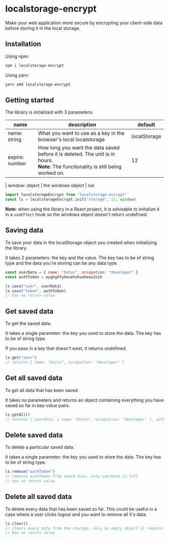# localstorage-encrypt

Make your web application more secure by encrypting your client-side data before storing it in the local storage.

## Installation

Using npm:

```bash
npm i localstorage-encrypt
```

Using yarn:

```bash
yarn add localstorage-encrypt
```

## Getting started

The library is initialized with 3 parameters:

| name           | description                                                                                                                             | default      |
| -------------- | --------------------------------------------------------------------------------------------------------------------------------------- | ------------ |
| name: string   | What you want to use as a key in the browser's local localstorage                                                                       | localStorage |
| expire: number | How long you want the data saved before it is deleted. The unit is in hours.<br />**Note**: The functionality is still being worked on. | 12           |

| window: object | the windows object | nul

```javascript
import localstorageEncrypt from "localstorage-encrypt"
const ls = localstorageEncrypt.init("storage", 12, window)
```

**Note**: when using the library in a React project, it is advisable to initialize it in a `useEffect` hook so the windows object doesn't return undefined.

## Saving data

To save your data in the localStorage object you created when initializing the library.

It takes 2 parameters: the key and the value. The key has to be of string type and the data you're storing can be any data type.

```javascript
const userData = { name: "Dotun", occupation: "developer" }
const authToken = eyghghfyheuehuhuoheouihih

ls.save("user", userData)
ls.save("token", authToken)
// has no return value
```

## Get saved data

To get the saved data.

It takes a single parameter: the key you used to store the data. The key has to be of string type.

If you pass in a key that doesn't exist, it returns undefined.

```javascript
ls.get("user")
// returns { name: "Dotun", occupation: "developer" }
```

## Get all saved data

To get all data that has been saved.

It takes no parameters and returns an object containing everything you have saved so far in key-value pairs.

```javascript
ls.getAll()
// returns { userData: { name: "Dotun", occupation: "developer" }, authToken: eyghghfyheuehuhuoheouihih }
```

## Delete saved data

To delete a particular saved data.

It takes a single parameter: the key you used to store the data. The key has to be of string type.

```javascript
ls.remove("authToken")
// removes authToken from saved data. only userData is left.
// has no return value
```

## Delete all saved data

To delete every data that has been saved so far. This could be useful in a case where a user clicks logout and you want to remove all it's data.

```javascript
ls.clear()
// clears every data from the storage. only an empty object {} remains.
// Has no return value
```
